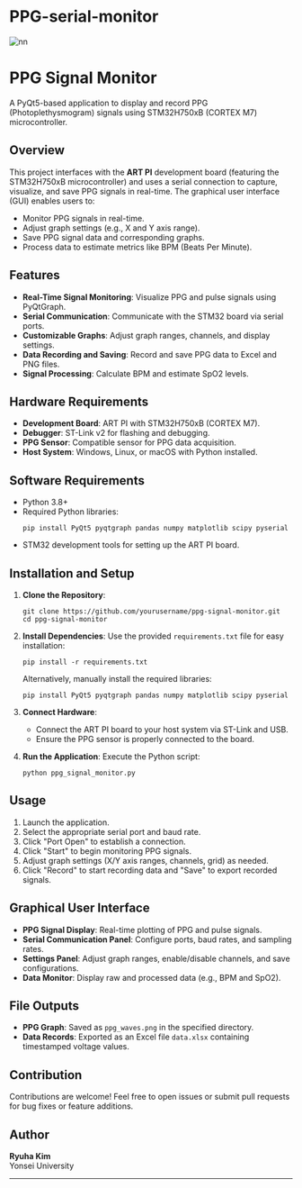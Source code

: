 ﻿# PPG-serial-monitor
 
![nn](https://ifh.cc/g/9wbHa8.png)

# PPG Signal Monitor

A PyQt5-based application to display and record PPG (Photoplethysmogram) signals using STM32H750xB (CORTEX M7) microcontroller.

## Overview

This project interfaces with the **ART PI** development board (featuring the STM32H750xB microcontroller) and uses a serial connection to capture, visualize, and save PPG signals in real-time. The graphical user interface (GUI) enables users to:

- Monitor PPG signals in real-time.
- Adjust graph settings (e.g., X and Y axis range).
- Save PPG signal data and corresponding graphs.
- Process data to estimate metrics like BPM (Beats Per Minute).

## Features

- **Real-Time Signal Monitoring**: Visualize PPG and pulse signals using PyQtGraph.
- **Serial Communication**: Communicate with the STM32 board via serial ports.
- **Customizable Graphs**: Adjust graph ranges, channels, and display settings.
- **Data Recording and Saving**: Record and save PPG data to Excel and PNG files.
- **Signal Processing**: Calculate BPM and estimate SpO2 levels.

## Hardware Requirements

- **Development Board**: ART PI with STM32H750xB (CORTEX M7).
- **Debugger**: ST-Link v2 for flashing and debugging.
- **PPG Sensor**: Compatible sensor for PPG data acquisition.
- **Host System**: Windows, Linux, or macOS with Python installed.

## Software Requirements

- Python 3.8+
- Required Python libraries:
  ```
  pip install PyQt5 pyqtgraph pandas numpy matplotlib scipy pyserial
  ```
- STM32 development tools for setting up the ART PI board.

## Installation and Setup

1. **Clone the Repository**:
   ```
   git clone https://github.com/yourusername/ppg-signal-monitor.git
   cd ppg-signal-monitor
   ```

2. **Install Dependencies**:
   Use the provided `requirements.txt` file for easy installation:
   ```
   pip install -r requirements.txt
   ```

   Alternatively, manually install the required libraries:
   ```
   pip install PyQt5 pyqtgraph pandas numpy matplotlib scipy pyserial
   ```

3. **Connect Hardware**:
   - Connect the ART PI board to your host system via ST-Link and USB.
   - Ensure the PPG sensor is properly connected to the board.

4. **Run the Application**:
   Execute the Python script:
   ```
   python ppg_signal_monitor.py
   ```

## Usage

1. Launch the application.
2. Select the appropriate serial port and baud rate.
3. Click "Port Open" to establish a connection.
4. Click "Start" to begin monitoring PPG signals.
5. Adjust graph settings (X/Y axis ranges, channels, grid) as needed.
6. Click "Record" to start recording data and "Save" to export recorded signals.

## Graphical User Interface

- **PPG Signal Display**: Real-time plotting of PPG and pulse signals.
- **Serial Communication Panel**: Configure ports, baud rates, and sampling rates.
- **Settings Panel**: Adjust graph ranges, enable/disable channels, and save configurations.
- **Data Monitor**: Display raw and processed data (e.g., BPM and SpO2).

## File Outputs

- **PPG Graph**: Saved as `ppg_waves.png` in the specified directory.
- **Data Records**: Exported as an Excel file `data.xlsx` containing timestamped voltage values.

## Contribution

Contributions are welcome! Feel free to open issues or submit pull requests for bug fixes or feature additions.


## Author

**Ryuha Kim**  
Yonsei University

---


